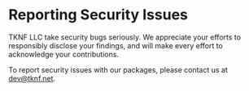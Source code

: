 # Reporting Security Issues

TKNF LLC take security bugs seriously. We appreciate your efforts to responsibly disclose your findings, and will make every effort to acknowledge your contributions.

To report security issues with our packages, please contact us at [dev@tknf.net](mailto:dev@tknf.net).
